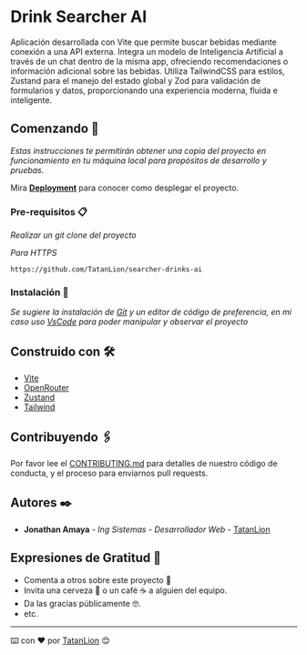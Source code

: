 # Drink Searcher AI

Aplicación desarrollada con Vite que permite buscar bebidas mediante conexión a una API externa. Integra un modelo de Inteligencia Artificial a través de un chat dentro de la misma app, ofreciendo recomendaciones o información adicional sobre las bebidas. Utiliza TailwindCSS para estilos, Zustand para el manejo del estado global y Zod para validación de formularios y datos, proporcionando una experiencia moderna, fluida e inteligente.

## Comenzando 🚀

_Estas instrucciones te permitirán obtener una copia del proyecto en funcionamiento en tu máquina local para propósitos de desarrollo y pruebas._

Mira **[Deployment](https://searcher-drinks-ai-tatanlion.netlify.app/)** para conocer como desplegar el proyecto.


### Pre-requisitos 📋

_Realizar un git clone del proyecto_

_Para HTTPS_
```
https://github.com/TatanLion/searcher-drinks-ai
```

### Instalación 🔧

_Se sugiere la instalación de [Git](https://git-scm.com/) y un editor de código de preferencia, en mi caso uso [VsCode](https://code.visualstudio.com/) para poder manipular y observar el proyecto_

## Construido con 🛠️

* [Vite](https://vite.dev/)
* [OpenRouter](https://openrouter.ai/)
* [Zustand](https://zustand-demo.pmnd.rs/)
* [Tailwind](https://tailwindcss.com/)

## Contribuyendo 🖇️

Por favor lee el [CONTRIBUTING.md](https://github.com/TatanLion/searcher-drinks-ai) para detalles de nuestro código de conducta, y el proceso para enviarnos pull requests.

## Autores ✒️

* **Jonathan Amaya** - *Ing Sistemas - Desarrollador Web* - [TatanLion](https://github.com/TatanLion)

## Expresiones de Gratitud 🎁

* Comenta a otros sobre este proyecto 📢
* Invita una cerveza 🍺 o un café ☕ a alguien del equipo. 
* Da las gracias públicamente 🤓.
* etc.

---
⌨️ con ❤️ por [TatanLion](https://github.com/TatanLion) 😊
